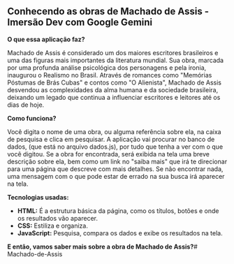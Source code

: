 ## Conhecendo as obras de Machado de Assis - Imersão Dev com Google Gemini

**O que essa aplicação faz?**

Machado de Assis é considerado um dos maiores escritores brasileiros e uma das figuras mais importantes da literatura mundial. Sua obra, marcada por uma profunda análise psicológica dos personagens e pela ironia, inaugurou o Realismo no Brasil. Através de romances como "Memórias Póstumas de Brás Cubas" e contos como "O Alienista", Machado de Assis desvendou as complexidades da alma humana e da sociedade brasileira, deixando um legado que continua a influenciar escritores e leitores até os dias de hoje.

**Como funciona?**

Você digita o nome de uma obra, ou alguma referência sobre ela, na caixa de pesquisa e clica em pesquisar. A aplicação vai procurar no banco de dados, (que está no arquivo dados.js), por tudo que tenha a ver com o que você digitou. Se a obra for encontrada, será exibida na tela uma breve descrição sobre ela, bem como um link no "saiba mais" que irá te direcionar para uma página que descreve com mais detalhes. Se não encontrar nada, uma mensagem com o que pode estar de errado na sua busca irá aparecer na tela.

**Tecnologias usadas:**

* **HTML:** É a estrutura básica da página, como os títulos, botões e onde os resultados vão aparecer.
* **CSS:** Estiliza e organiza.
* **JavaScript:** Pesquisa, compara os dados e exibe os resultados na tela.

**E então, vamos saber mais sobre a obra de Machado de Assis?**#   M a c h a d o - d e - A s s i s  
 